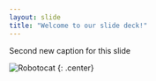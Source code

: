 ```yaml
---
layout: slide
title: "Welcome to our slide deck!"
---
```


Second new caption for this slide

![Robotocat](https://octodex.github.com/images/Robotocat.png)
{: .center}
